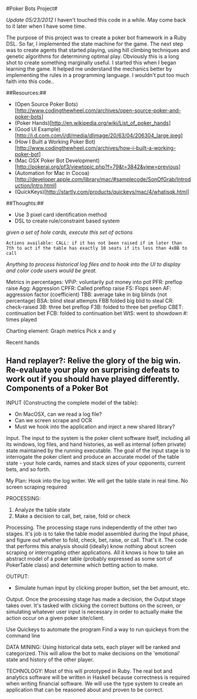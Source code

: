#Poker Bots Project#

*Update 05/23/2012*
I haven't touched this code in a while. May come back to it later when I have some time.

The purpose of this project was to create a poker bot framework in a Ruby DSL.
So far, I implemented the state machine for the game. The next step was to create
agents that started playing, using hill climbing techniques and genetic algorithms for
determining optimal play. Obviously this is a long shot to create something marginally useful.
I started this when I began learning the game. It helped me understand the mechanics better by
implementing the rules in a programming language. I wouldn't put too much faith into this code..

##Resources:##

* (Open Source Poker Bots)[http://www.codingthewheel.com/archives/open-source-poker-and-poker-bots]
* (Poker Hands)[http://en.wikipedia.org/wiki/List_of_poker_hands]
* (Good UI Example)[http://i.d.com.com/i/dl/media/dlimage/20/63/04/206304_large.jpeg]
* (How I Built a Working Poker Bot)[http://www.codingthewheel.com/archives/how-i-built-a-working-poker-bot]
* (Mac OSX Poker Bot Development)[http://pokerai.org/pf3/viewtopic.php?f=79&t=3842&view=previous]
* (Automation for Mac in Cocoa)[http://developer.apple.com/library/mac/#samplecode/SonOfGrab/Introduction/Intro.html]
* (QuickKeys)[http://startly.com/products/quickeys/mac/4/whatisqk.html]

##Thoughts:##

* Use 3 pixel card identification method
* DSL to create rule/constraint based system
 
*given a set of hole cards, execute this set of actions*

`Actions available:
CALL: if it has not been raised
      if im later than 7th to act
      if the table has exactly 10 seats
      if its less than 4xBB to call`

*Anything to process historical log files and to hook into the UI to display and color code users would be great.*

Metrics in percentages:
VPiP: voluntarily put money into pot
PFR: preflop raise
Agg: Aggression
CPFR: Called preflop raise
FS: Flops seen
AF: aggression factor (coefficient)
TBB: average take in big blinds (not percentage)
BSA: blind steal attempts
FBB folded big blid to steal
CR: check-raised
3B: three bet preflop
F3B: folded to three bet preflop
CBET: continuation bet
FCB: folded to continuation bet
WtS: went to showdown
\#: times played

Charting element:
Graph metrics
Pick x and y

Recent hands

Hand replayer?: Relive the glory of the big win. Re-evaluate your play on surprising defeats to work out if you should have played differently.
Components of a Poker Bot
-------------------------

INPUT (Constructing the complete model of the table):
- On MacOSX, can we read a log file?
- Can we screen scrape and OCR
- Must we hook into the application and inject a new shared library?

Input. The input to the system is the poker client software itself, including all its windows, log files, and hand histories, as well as internal (often private) state maintained by the running executable. The goal of the input stage is to interrogate the poker client and produce an accurate model of the table state - your hole cards, names and stack sizes of your opponents, current bets, and so forth.

My Plan:
Hook into the log writer.  We will get the table state in real time. No screen scraping required

PROCESSING:
1. Analyze the table state
2. Make a decision to call, bet, raise, fold or check

Processing. The processing stage runs independently of the other two stages. It's job is to take the table model assembled during the Input phase, and figure out whether to fold, check, bet, raise, or call. That's it. The code that performs this analysis should (ideally) know nothing about screen scraping or interrogating other applications. All it knows is how to take an abstract model of a poker table (probably expressed as some sort of PokerTable class) and determine which betting action to make.

OUTPUT:
- Simulate human input by clicking proper button, set the bet amount, etc.

Output. Once the processing stage has made a decision, the Output stage takes over. It's tasked with clicking the correct buttons on the screen, or simulating whatever user input is necessary in order to actually make the action occur on a given poker site/client.

Use Quickeys to automate the program
Find a way to run quickeys from the command line

DATA MINING:
Using historical data sets, each player will be ranked and categorized.  This will allow the bot to make decisions on the 'emotional' state and history of the other player.

TECHNOLOGY:
Most of this will prototyped in Ruby. The real bot and analytics software will be written in Haskell because correctness is required when writing financial software. We will use the type system to create an application that can be reasoned about and proven to be correct.

